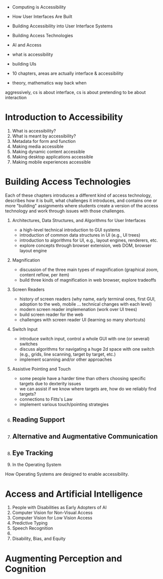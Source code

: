 - Computing is Accessibility

- How User Interfaces Are Built
- Building Accessibility into User Interface Systems
- Building Access Technologies
- AI and Access


- what is accessibility
- building UIs
- 10 chapters, areas are actually interface & accessibility
- theory, mathematics way back when


aggressively, cs is about interface, cs is about pretending to be about interaction


# Introduction to Accessibility




1. What is accessibility?
2. What is meant by accessibility?
3. Metadata for form and function
4. Making media accessible
5. Making dynamic content accessible
6. Making desktop applications accessible
7. Making mobile experiences accessible


# Building Access Technologies

Each of these chapters introduces a different kind of access technology, describes how it is built, what challenges it introduces, and contains one or more "building" assignments where students create a version of the access technology and work through issues with those challenges.

1. Architectures, Data Structures, and Algorithms for User Interfaces
   - a high-level technical introduction to GUI systems
   - introduction of common data structures in UI (e.g., UI trees)
   - introduction to algorithms for UI, e.g., layout engines, renderers, etc.
   - explore concepts through browser extension, web DOM, browser layout engine
2. Magnification
   - discussion of the three main types of magnification (graphical zoom, content reflow, per item)
   - build three kinds of magnification in web browser, explore tradeoffs
3. Screen Readers
   - history of screen readers (why name, early terminal ones, first GUI, adoption to the web, mobile ... technical changes with each level)
   - modern screen reader implemenation (work over UI trees)
   - build screen reader for the web
   - challenges with screen reader UI (learning so many shortcuts)

4. Switch Input
   - introduce switch input, control a whole GUI with one (or several) switches
   - discuss algorithms for navigating a huge 2d space with one switch (e.g., grids, line scanning, target by target, etc.)
   - implement scanning and/or other approaches

5. Assistive Pointing and Touch
   - some people have a harder time than others choosing specific targets due to dexterity issues
   - we can assist if we know where targets are, how do we reliably find targets?
   - connections to Fitts's Law
   - implement various touch/pointing strategies

6. Reading Support
   - 
7. Alternative and Augmentative Communication
   - 
8. Eye Tracking
   - 

9. In the Operating System



How Operating Systems are designed to enable accessibility.


# Access and Artificial Intelligence

1. People with Disabilities as Early Adopters of AI
2. Computer Vision for Non-Visual Access
3. Computer Vision for Low Vision Access
4. Predictive Typing
5. Speech Recognition
6. 
7. Disability, Bias, and Equity


# Augmenting Perception and Cognition

